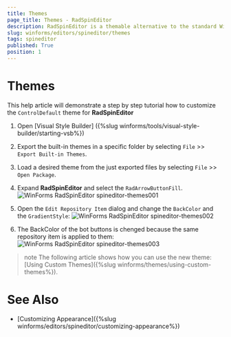 ```yaml
---
title: Themes
page_title: Themes - RadSpinEditor
description: RadSpinEditor is a themable alternative to the standard Windows Numeric Up Down control.
slug: winforms/editors/spineditor/themes
tags: spineditor
published: True
position: 1
---
```


# Themes

This help article will demonstrate a step by step tutorial how to customize the `ControlDefault` theme for __RadSpinEditor__

1. Open [Visual Style Builder] ({%slug winforms/tools/visual-style-builder/starting-vsb%})
2. Export the built-in themes in a specific folder by selecting `File` >> `Export Built-in Themes`.
3. Load a desired theme from the just exported files by selecting `File` >> `Open Package`.
4. Expand __RadSpinEditor__ and select the `RadArrowButtonFill`. 
    ![WinForms RadSpinEditor spineditor-themes001](images/spineditor-themes001.png)

5. Open the `Edit Repository Item` dialog and change the `BackColor` and the `GradientStyle`:
   ![WinForms RadSpinEditor spineditor-themes002](images/spineditor-themes002.png)

6. The BackColor of the bot buttons is chenged because the same repository item is applied to them:
   ![WinForms RadSpinEditor spineditor-themes003](images/spineditor-themes003.png)

>note The following article shows how you can use the new theme: [Using Custom Themes]({%slug winforms/themes/using-custom-themes%}).

# See Also 

* [Customizing Appearance]({%slug winforms/editors/spineditor/customizing-appearance%})

